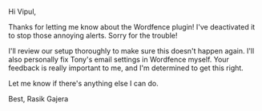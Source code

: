 Hi Vipul,

Thanks for letting me know about the Wordfence plugin! I've deactivated it to stop those annoying alerts. Sorry for the trouble!

I'll review our setup thoroughly to make sure this doesn't happen again. I'll also personally fix Tony's email settings in Wordfence myself. Your feedback is really important to me, and I'm determined to get this right.

Let me know if there's anything else I can do.

Best,
Rasik Gajera


